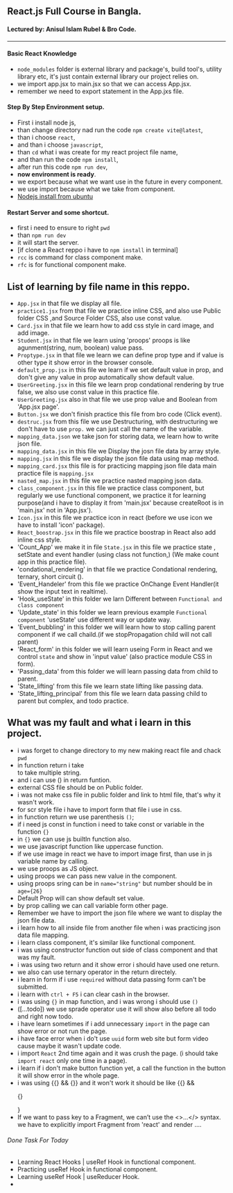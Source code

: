 ## React.js Full Course in Bangla.

#### Lectured by: Anisul Islam Rubel & Bro Code.

<hr>

#### Basic React Knowledge

- `node_modules` folder is external library and package's, build tool's, utility
  library etc, it's just contain external library our project relies on.
- we import app.jsx to main.jsx so that we can access App.jsx.
- remember we need to export statement in the App.jxs file.

#### Step By Step Environment setup.

- First i install node js,
- than change directory nad run the code `npm create vite@latest`,
- than i choose `react`,
- and than i choose `javascript`,
- than `cd` what i was create for my react project file name,
- and than run the code `npm install`,
- after run this code `npm run dev`,
- <b>now environment is ready</b>.
- we export because what we want use in the future in every component.
- we use import because what we take from component.
- [Nodejs install from ubuntu](https://youtu.be/NS3aTgKztis?si=IPOV09zYbFjHcmj-)

#### Restart Server and some shortcut.

- first i need to ensure to right `pwd`
- than `npm run dev`
- it will start the server.
- [if clone a React reppo i have to `npm install` in terminal]
- `rcc` is command for class component make.
- `rfc` is for functional component make.

## List of learning by file name in this reppo.

- `App.jsx` in that file we display all file.
- `practice1.jsx` from that file we practice inline CSS, and also use Public
  folder CSS ,and Source Folder CSS, also use const value.
- `Card.jsx` in that file we learn how to add css style in card image, and add
  image.
- `Student.jsx` in that file we learn using 'proops' proops is like
  agunment(string, num, boolean) value pass.
- `Proptype.jsx` in that file we learn we can define prop type and if value is
  other type it show error in the browser console.
- `default_prop.jsx` in this file we learn if we set default value in prop, and
  don't give any value in prop automatically show default value.
- `UserGreeting.jsx` in this file we learn prop condational rendering by true
  false, we also use const value in this practice file.
- `UserGreeting.jsx` also in that file we use prop value and Boolean from
  'App.jsx page'.
- `Button.jsx` we don't finish practice this file from bro code (Click event).
- `destruc.jsx` from this file we use Destructuring, with destructuring we don't
  have to use `prop.` we can just call the name of the variable.
- `mapping_data.json` we take json for storing data, we learn how to write json
  file.
- `mapping_data.jsx` in this file we Display the josn file data by array style.
- `mapping.jsx` in this file we display the json file data using map method.
- `mapping_card.jsx` this file is for practicing mapping json file data main
  practice file is `mapping.jsx`
- `nasted_map.jsx` in this file we practice nasted mapping json data.
- `class_component.jsx` in this file we practice class component, but regularly
  we use functional component, we practice it for learning purpose(and i have to
  display it from 'main.jsx' because createRoot is in 'main.jsx' not in
  'App.jsx').
- `Icon.jsx` in this file we practice icon in react (before we use icon we have
  to install 'icon' package).
- `React_boostrap.jsx` in this file we practice boostrap in React also add
  inline css style.
- 'Count_App' we make it in file `State.jsx` in this file we practice state ,
  setState and event handler (using class not function,) (We make count app in
  this practice file).
- 'condational_rendering' in that file we practice Condational rendering,
  ternary, short circuit ().
- 'Event_Handeler' from this file we practice OnChange Event Handler(it show the
  input text in realtime).
- 'Hook_useState' in this folder we larn Different between
  `Functional and class component`
- 'Update_state' in this folder we learn previous example `Functional component`
  'useState' use different way or update way.
- 'Event_bubbling' in this folder we will learn how to stop calling parent
  component if we call chaild.(if we stopPropagation child will not call parent)
- 'React_form' in this folder we will learn useing Form in React and we control
  `state` and show in 'input value' (also practice module CSS in form).
- 'Passing_data' from this folder we will learn passing data from child to
  parent.
- 'State_lifting' from this file we learn state lifting like passing data.
- 'State_lifting_principal' from this file we learn data passing child to parent
  but complex, and todo practice.

## What was my fault and what i learn in this project.

- i was forget to change directory to my new making react file and chack `pwd`
- in function return i take <div> to take multiple string.
- and i can use () in return funtion.
- external CSS file should be on Public folder.
- i was not make css file in public folder and link to html file, that's why it
  wasn't work.
- for scr style file i have to import form that file i use in css.
- in function return we use parenthesis `()`;
- if i need js const in function i need to take const or variable in the
  function `{}`
- in `{}` we can use js builtIn function also.
- we use javascript function like uppercase function.
- if we use image in react we have to import image first, than use in js
  variable name by calling.
- we use proops as JS object.
- using proops we can pass new value in the component.
- using proops sring can be in `name="string"` but number should be in
  `age={26}`
- Default Prop will can show default set value.
- by prop calling we can call variable form other page.
- Remember we have to import the json file where we want to display the json
  file data.
- i learn how to all inside file from another file when i was practicing json
  data file mapping.
- i learn class component, it's similar like functional component.
- i was using constructor function out side of class component and that was my
  fault.
- i was using two return and it show error i should have used one return.
- we also can use ternary operator in the return directely.
- i learn in form if i use `required` without data passing form can't be
  submitted.
- i learn with `ctrl + F5` i can clear cash in the browser.
- i was using `{}` in map function, and i was wrong i should use `()`
- ([...todo]) we use sprade operator use it will show also before all todo and
  right now todo.
- i have learn sometimes if i add unnecessary `import` in the page can show
  error or not run the page.
- i have face error when i do't use `uuid` form web site but form video cause
  maybe it wasn't update code.
- i import `React` 2nd time again and it was crush the page. (i should take
  `import react` only one time in a page).
- i learn if i don't make button function yet, a call the function in the button
  it will show error in the whole page.
- i was using {{} && {}} and it won't work it should be like {{} && <p>{}</p>}  
- If we want to pass key to a Fragment, we can’t use the <>...</> syntax.
  we have to explicitly import Fragment from 'react' and render <Fragment key={yourKey}>...</Fragment>.

###### Done Task For Today
- Learning React Hooks | useRef Hook in functional component.
- Practicing useRef Hook in functional component.
- Learning useRef Hook | useReducer Hook.
- 
